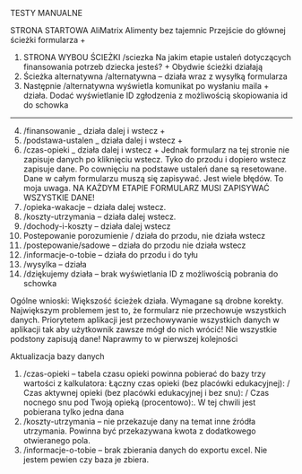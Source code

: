 TESTY MANUALNE

STRONA STARTOWA AliMatrix Alimenty bez tajemnic Przejście do głównej ścieżki formularza +

1. STRONA WYBOU ŚCIEŻKI /sciezka Na jakim etapie ustaleń dotyczących finansowania potrzeb dziecka jesteś? + Obydwie ścieżki działają
2. Ścieżka alternatywna /alternatywna – działa wraz z wysyłką formularza
3. Następnie /alternatywna wyświetla komunikat po wysłaniu maila + działa. Dodać wyświetlanie ID zgłodzenia z możliwością skopiowania id do schowka

---

4. /finansowanie \_ działa dalej i wstecz +
5. /podstawa-ustalen \_ działa dalej i wstecz +
6. /czas-opieki \_ działa dalej i wstecz + Jednak formularz na tej stronie nie zapisuje danych po kliknięciu wstecz. Tyko do przodu i dopiero wstecz zapisuje dane. Po cownięciu na podstawe ustaleń dane są resetowane. Dane w całym formularzu muszą się zapisywać. Jest wiele błędów. To moja uwaga. NA KAŻDYM ETAPIE FORMULARZ MUSI ZAPISYWAĆ WSZYSTKIE DANE!
7. /opieka-wakacje – działa dalej wstecz.
8. /koszty-utrzymania – działa dalej wstecz.
9. /dochody-i-koszty – działa dalej wstecz
10. Postepowanie porozumienie / działa do przodu, nie działa wstecz
11. /postepowanie/sadowe – działa do przodu nie działa wstecz
12. /informacje-o-tobie – działa do przodu i do tyłu
13. /wysylka – działa
14. /dziękujemy działa – brak wyświetlania ID z możliwością pobrania do schowka

Ogólne wnioski: Większość ścieżek działa. Wymagane są drobne korekty. Największym problemem jest to, że formularz nie przechowuje wszystkich danych. Priorytetem aplikacji jest przechowywanie wszystkich danych w aplikacji tak aby użytkownik zawsze mógł do nich wrócić! Nie wszystkie podstony zapisują dane! Naprawmy to w pierwszej kolejności

Aktualizacja bazy danych

1. /czas-opieki – tabela czasu opieki powinna pobierać do bazy trzy wartości z kalkulatora: Łączny czas opieki (bez placówki edukacyjnej): / Czas aktywnej opieki (bez placówki edukacyjnej i bez snu): / Czas nocnego snu pod Twoją opieką (procentowo):. W tej chwili jest pobierana tylko jedna dana
2. /koszty-utrzymania – nie przekazuje dany na temat inne źródła utrzymania. Powinna być przekazywana kwota z dodatkowego otwieranego pola.
3. /informacje-o-tobie – brak zbierania danych do exportu excel. Nie jestem pewien czy baza je zbiera.
